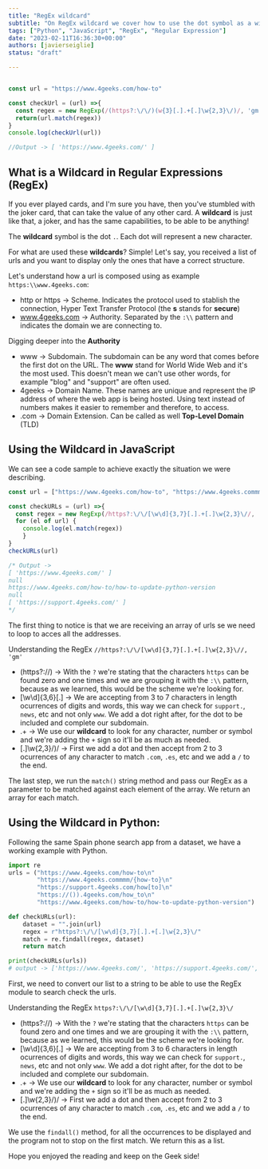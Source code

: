 ```yaml
---
title: "RegEx wildcard"
subtitle: "On RegEx wildcard we cover how to use the dot symbol as a wildcard on regular expressions on Javascript and Python with a working code example"
tags: ["Python", "JavaScript", "RegEx", "Regular Expression"]
date: "2023-02-11T16:36:30+00:00"
authors: [javierseiglie]
status: "draft"

---
```


```javascript 

const url = "https://www.4geeks.com/how-to"

const checkUrl = (url) =>{  
  const regex = new RegExp(/(https?:\/\/)(w{3}[.].+[.]\w{2,3}\/)/, 'gm')
  return(url.match(regex))
}
console.log(checkUrl(url))

//Output -> [ 'https://www.4geeks.com/' ]

```

## What is a **Wildcard** in Regular Expressions (RegEx)  

If you ever played cards, and I'm sure you have, then you've stumbled with the joker card, that can take the value of any other card. A **wildcard** is just like that, a joker, and has the same capabilities, to be able to be anything! 

The **wildcard** symbol is the dot `.`. Each dot will represent a new character.

For what are used these **wildcards**? Simple! Let's say, you received a list of urls and you want to display only the ones that have a correct structure. 

Let's understand how a url is composed using as example `https:\\www.4geeks.com`:

 - http or https -> Scheme. Indicates the protocol used to stablish the connection, Hyper Text Transfer Protocol (the **s** stands for **secure**)
 - www.4geeks.com -> Authority. Separated by the `:\\` pattern and indicates the domain we are connecting to.

Digging deeper into the **Authority**
  - www -> Subdomain. The subdomain can be any word that comes before the first dot on the URL. The **www** stand for World Wide Web and it's the most used. This doesn't mean we can't use other words, for example "blog" and "support" are often used.
  - 4geeks -> Domain Name. These names are unique and represent the IP address of where the web app is being hosted. Using text instead of numbers makes it easier to remember and therefore, to access. 
  - .com -> Domain Extension. Can be called as well **Top-Level Domain** (TLD)

## Using the **Wildcard** in JavaScript

We can see a code sample to achieve exactly the situation we were describing.

```javascript 
const url = ["https://www.4geeks.com/how-to", "https://www.4geeks.commmm/{how-to}", "https://support.4geeks.co/how[to]", "https://()).4geeks.com/how_to", "https://www.4geeks.com/how-to/how-to-update-python-version"]

const checkURLs = (url) =>{
  const regex = new RegExp(/https?:\/\/[\w\d]{3,7}[.].+[.]\w{2,3}\//, 'gm')
  for (el of url) {
    console.log(el.match(regex))
    }
}
checkURLs(url)

/* Output -> 
[ 'https://www.4geeks.com/' ]
null
https://www.4geeks.com/how-to/how-to-update-python-version
null
[ 'https://support.4geeks.com/' ]
*/
```

The first thing to notice is that we are receiving an array of urls se we need to loop to acces all the addresses.

Understanding the RegEx `//https?:\/\/[\w\d]{3,7}[.].+[.]\w{2,3}\//, 'gm'`

- (https?:\/\/) -> With the `?` we're stating that the characters `https` can be found zero and one times and we are grouping it with the `:\\` pattern, because as we learned, this would be the scheme we're looking for.
- [\w\d]{3,6}[.] -> We are accepting from 3 to 7 characters in length ocurrences of digits and words, this way we can check for `support.`, `news`, etc and not only `www`. We add a dot right after, for the dot to be included and complete our subdomain.
- .+ -> We use our **wildcard** to look for any character, number or symbol and we're adding the `+` sign so it'll be as much as needed. 
- [.]\w{2,3}\/)/ -> First we add a dot and then accept from 2 to 3 ocurrences of any character to match `.com`, `.es`, etc and we add a `/` to the end. 

The last step, we run the `match()` string method and pass our RegEx as a parameter to be matched against each element of the array. We return an array for each match.

## Using the **Wildcard** in Python:

Following the same Spain phone search app from a dataset, we have a working example with Python.

```python
import re
urls = ("https://www.4geeks.com/how-to\n"
        "https://www.4geeks.commmm/{how-to}\n"
        "https://support.4geeks.com/how[to]\n"
        "https://()).4geeks.com/how_to\n"
        "https://www.4geeks.com/how-to/how-to-update-python-version")

def checkURLs(url):
    dataset = "".join(url)
    regex = r"https?:\/\/[\w\d]{3,7}[.].+[.]\w{2,3}\/"
    match = re.findall(regex, dataset)
    return match

print(checkURLs(urls))
# output -> ['https://www.4geeks.com/', 'https://support.4geeks.com/', 'https://www.4geeks.com/']
```

First, we need to convert our list to a string to be able to use the RegEx module to search check the urls.

Understanding the RegEx `https?:\/\/[\w\d]{3,7}[.].+[.]\w{2,3}\/`

- (https?:\/\/) -> With the `?` we're stating that the characters `https` can be found zero and one times and we are grouping it with the `:\\` pattern, because as we learned, this would be the scheme we're looking for.
- [\w\d]{3,6}[.] -> We are accepting from 3 to 6 characters in length ocurrences of digits and words, this way we can check for `support.`, `news`, etc and not only `www`. We add a dot right after, for the dot to be included and complete our subdomain.
- .+ -> We use our **wildcard** to look for any character, number or symbol and we're adding the `+` sign so it'll be as much as needed. 
- [.]\w{2,3}\/)/ -> First we add a dot and then accept from 2 to 3 ocurrences of any character to match `.com`, `.es`, etc and we add a `/` to the end. 

We use the `findall()` method, for all the occurrences to be displayed and the program not to stop on the first match. We return this as a list.

Hope you enjoyed the reading and keep on the Geek side!
